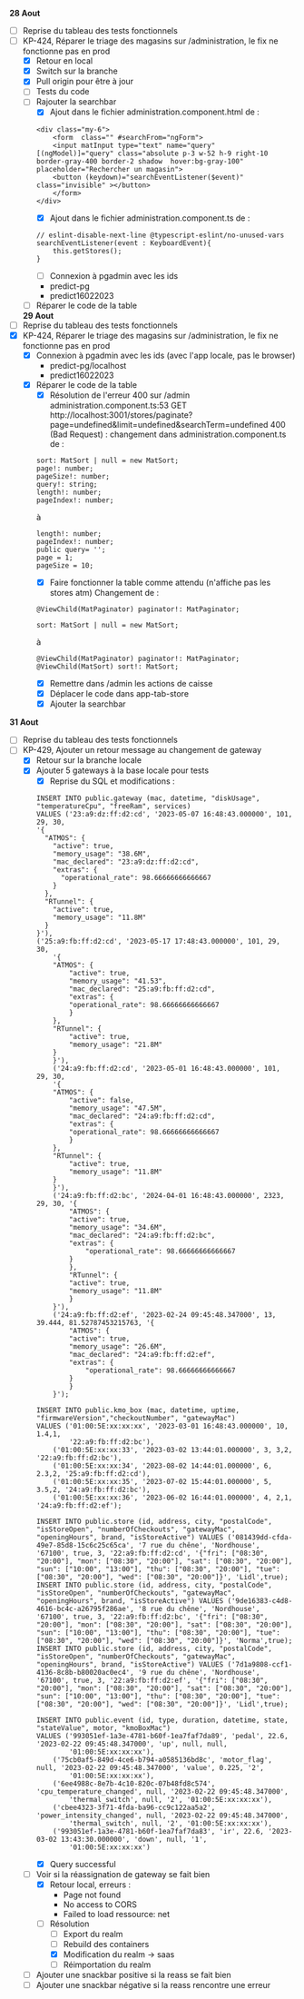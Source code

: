 **28 Aout**
- [ ] Reprise du tableau des tests fonctionnels 
- [ ] KP-424, Réparer le triage des magasins sur /administration, le fix ne fonctionne pas en prod
    - [x] Retour en local
    - [x] Switch sur la branche
    - [x] Pull origin pour être à jour 
    - [ ] Tests du code
    - [ ] Rajouter la searchbar
        - [x] Ajout dans le fichier administration.component.html de  :
        ```
        <div class="my-6">
            <form  class="" #searchFrom="ngForm">
            <input matInput type="text" name="query" [(ngModel)]="query" class="absolute p-3 w-52 h-9 right-10 border-gray-400 border-2 shadow  hover:bg-gray-100" placeholder="Rechercher un magasin">
            <button (keydown)="searchEventListener($event)" class="invisible" ></button>
            </form>
        </div>
        ```
        - [x] Ajout dans le fichier administration.component.ts de : 
        ```
        // eslint-disable-next-line @typescript-eslint/no-unused-vars
        searchEventListener(event : KeyboardEvent){
            this.getStores();
        }
        ```
        - [ ] Connexion à pgadmin avec les ids
        - predict-pg
        - predict16022023
    - [ ] Réparer le code de la table

    **29 Aout**
- [ ] Reprise du tableau des tests fonctionnels 
- [x] KP-424, Réparer le triage des magasins sur /administration, le fix ne fonctionne pas en prod
    - [x] Connexion à pgadmin avec les ids (avec l'app locale, pas le browser)
        - predict-pg/localhost
        - predict16022023
    - [x] Réparer le code de la table
        - [x] Résolution de l'erreur 400 sur /admin administration.component.ts:53     GET http://localhost:3001/stores/paginate?page=undefined&limit=undefined&searchTerm=undefined 400 (Bad Request) : 
        changement dans administration.component.ts de :
        ```
        sort: MatSort | null = new MatSort;
        page!: number;
        pageSize!: number;
        query!: string;
        length!: number;
        pageIndex!: number;
        ```
        à 
        ```
        length!: number;
        pageIndex!: number;
        public query= '';
        page = 1;
        pageSize = 10;
        ```
        - [x] Faire fonctionner la table comme attendu (n'affiche pas les stores atm)
        Changement de :
        ```
        @ViewChild(MatPaginator) paginator!: MatPaginator;

        sort: MatSort | null = new MatSort;
        ```
        à
        ```
        @ViewChild(MatPaginator) paginator!: MatPaginator;
        @ViewChild(MatSort) sort!: MatSort;
        ```
        - [x] Remettre dans /admin les actions de caisse
        - [x] Déplacer le code dans app-tab-store
        - [x] Ajouter la searchbar
        
**31 Aout**
- [ ] Reprise du tableau des tests fonctionnels 
- [ ] KP-429, Ajouter un retour message au changement de gateway
    - [x] Retour sur la branche locale
    - [x] Ajouter 5 gateways à la base locale pour tests
        - [x] Reprise du SQL et modifications : 
        ```
        INSERT INTO public.gateway (mac, datetime, "diskUsage", "temperatureCpu", "freeRam", services)
        VALUES ('23:a9:dz:ff:d2:cd', '2023-05-07 16:48:43.000000', 101, 29, 30,
        '{
          "ATMOS": {
            "active": true,
            "memory_usage": "38.6M",
            "mac_declared": "23:a9:dz:ff:d2:cd",
            "extras": {
              "operational_rate": 98.66666666666667
            }
          },
          "RTunnel": {
            "active": true,
            "memory_usage": "11.8M"
          }
        }'),
        ('25:a9:fb:ff:d2:cd', '2023-05-17 17:48:43.000000', 101, 29, 30,
            '{
            "ATMOS": {
                "active": true,
                "memory_usage": "41.53",
                "mac_declared": "25:a9:fb:ff:d2:cd",
                "extras": {
                "operational_rate": 98.66666666666667
                }
            },
            "RTunnel": {
                "active": true,
                "memory_usage": "21.8M"
            }
            }'),
            ('24:a9:fb:ff:d2:cd', '2023-05-01 16:48:43.000000', 101, 29, 30,
            '{
            "ATMOS": {
                "active": false,
                "memory_usage": "47.5M",
                "mac_declared": "24:a9:fb:ff:d2:cd",
                "extras": {
                "operational_rate": 98.66666666666667
                }
            },
            "RTunnel": {
                "active": true,
                "memory_usage": "11.8M"
            }
            }'),
            ('24:a9:fb:ff:d2:bc', '2024-04-01 16:48:43.000000', 2323, 29, 30, '{
                "ATMOS": {
                "active": true,
                "memory_usage": "34.6M",
                "mac_declared": "24:a9:fb:ff:d2:bc",
                "extras": {
                    "operational_rate": 98.66666666666667
                }
                },
                "RTunnel": {
                "active": true,
                "memory_usage": "11.8M"
                }
            }'),
            ('24:a9:fb:ff:d2:ef', '2023-02-24 09:45:48.347000', 13, 39.444, 81.52787453215763, '{
                "ATMOS": {
                "active": true,
                "memory_usage": "26.6M",
                "mac_declared": "24:a9:fb:ff:d2:ef",
                "extras": {
                    "operational_rate": 98.66666666666667
                }
                }
            }');

        INSERT INTO public.kmo_box (mac, datetime, uptime, "firmwareVersion","checkoutNumber", "gatewayMac")
        VALUES ('01:00:5E:xx:xx:xx', '2023-03-01 16:48:43.000000', 10, 1.4,1,
                '22:a9:fb:ff:d2:bc'),
            ('01:00:5E:xx:xx:33', '2023-03-02 13:44:01.000000', 3, 3,2, '22:a9:fb:ff:d2:bc'),
            ('01:00:5E:xx:xx:34', '2023-08-02 14:44:01.000000', 6, 2.3,2, '25:a9:fb:ff:d2:cd'),
            ('01:00:5E:xx:xx:35', '2023-07-02 15:44:01.000000', 5, 3.5,2, '24:a9:fb:ff:d2:bc'),
            ('01:00:5E:xx:xx:36', '2023-06-02 16:44:01.000000', 4, 2,1, '24:a9:fb:ff:d2:ef');

        INSERT INTO public.store (id, address, city, "postalCode", "isStoreOpen", "numberOfCheckouts", "gatewayMac", "openingHours", brand, "isStoreActive") VALUES ('081439dd-cfda-49e7-85d8-15c6c25c65ca', '7 rue du chêne', 'Nordhouse', '67100', true, 3, '22:a9:fb:ff:d2:cd', '{"fri": ["08:30", "20:00"], "mon": ["08:30", "20:00"], "sat": ["08:30", "20:00"], "sun": ["10:00", "13:00"], "thu": ["08:30", "20:00"], "tue": ["08:30", "20:00"], "wed": ["08:30", "20:00"]}', 'Lidl',true);
        INSERT INTO public.store (id, address, city, "postalCode", "isStoreOpen", "numberOfCheckouts", "gatewayMac", "openingHours", brand, "isStoreActive") VALUES ('9de16383-c4d8-4616-bc4c-a26795f286ae', '8 rue du chêne', 'Nordhouse', '67100', true, 3, '22:a9:fb:ff:d2:bc', '{"fri": ["08:30", "20:00"], "mon": ["08:30", "20:00"], "sat": ["08:30", "20:00"], "sun": ["10:00", "13:00"], "thu": ["08:30", "20:00"], "tue": ["08:30", "20:00"], "wed": ["08:30", "20:00"]}', 'Norma',true);
        INSERT INTO public.store (id, address, city, "postalCode", "isStoreOpen", "numberOfCheckouts", "gatewayMac", "openingHours", brand, "isStoreActive") VALUES ('7d1a9808-ccf1-4136-8c8b-b80020ac0ec4', '9 rue du chêne', 'Nordhouse', '67100', true, 3, '22:a9:fb:ff:d2:ef', '{"fri": ["08:30", "20:00"], "mon": ["08:30", "20:00"], "sat": ["08:30", "20:00"], "sun": ["10:00", "13:00"], "thu": ["08:30", "20:00"], "tue": ["08:30", "20:00"], "wed": ["08:30", "20:00"]}', 'Lidl',true);

        INSERT INTO public.event (id, type, duration, datetime, state, "stateValue", motor, "kmoBoxMac")
        VALUES ('993051ef-1a3e-4781-b60f-1ea7faf7da89', 'pedal', 22.6, '2023-02-22 09:45:48.347000', 'up', null, null,
                '01:00:5E:xx:xx:xx'),
            ('75cb0af5-849d-4ce6-b794-a0585136bd8c', 'motor_flag', null, '2023-02-22 09:45:48.347000', 'value', 0.225, '2',
                '01:00:5E:xx:xx:xx'),
            ('6ee4988c-8e7b-4c10-820c-07b48fd8c574', 'cpu_temperature_changed', null, '2023-02-22 09:45:48.347000',
                'thermal_switch', null, '2', '01:00:5E:xx:xx:xx'),
            ('cbee4323-3f71-4fda-ba96-cc9c122aa5a2', 'power_intensity_changed', null, '2023-02-22 09:45:48.347000',
                'thermal_switch', null, '2', '01:00:5E:xx:xx:xx'),
            ('993051ef-1a3e-4781-b60f-1ea7faf7da83', 'ir', 22.6, '2023-03-02 13:43:30.000000', 'down', null, '1',
                '01:00:5E:xx:xx:xx')
       ```
       - [x] Query successful
    - [ ] Voir si la réassignation de gateway se fait bien
        - [x] Retour local, erreurs : 
            - Page not found
            - No access to CORS
            - Failed to load ressource: net
        - [ ] Résolution
            - [ ] Export du realm
            - [ ] Rebuild des containers
            - [x] Modification du realm → saas
            - [ ] Réimportation du realm
    - [ ] Ajouter une snackbar positive si la reass se fait bien
    - [ ] Ajouter une snackbar négative si la reass rencontre une erreur